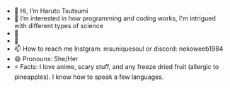 - 👋 Hi, I’m Haruto Tsutsumi
- 👀 I’m interested in how programming and coding works, I'm intrigued with different types of science
- 🌱 
- 💞️ 
- 📫 How to reach me Instgram: msuniquesoul or discord: nekoweeb1984
- 😄 Pronouns: She/Her
- ⚡ Facts: I love anime, scary stuff, and any freeze dried fruit (allergic to pineapples). I know how to speak a few languages.

<!---
HarutoAsahi/HarutoAsahi is a ✨ special ✨ repository because its `README.md` (this file) appears on your GitHub profile.
You can click the Preview link to take a look at your changes.
--->
